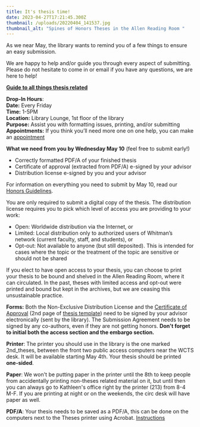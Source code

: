 ```yaml
---
title: It's thesis time!
date: 2023-04-27T17:21:45.300Z
thumbnail: /uploads/20220404_141537.jpg
thumbnail_alt: "Spines of Honors Theses in the Allen Reading Room "
---
```

As we near May, the library wants to remind you of a few things to ensure an easy submission.

We are happy to help and/or guide you through every aspect of submitting. Please do not hesitate to come in or email if you have any questions, we are here to help!

**[Guide to all things thesis related](https://libguides.whitman.edu/c.php?g=1023668&p=8099020)**

**Drop-In Hours**:\
**Date:** Every Friday\
**Time:** 1-5PM\
**Location:** Library Lounge, 1st floor of the library\
**Purpose:** Assist you with formatting issues, printing, and/or submitting\
**Appointments:** If you think you’ll need more one on one help, you can make an [appointment](https://whitman.libcal.com/appointments)

**What we need from you by Wednesday May 10** (feel free to submit early!)

* Correctly formatted PDF/A of your finished thesis
* Certificate of approval (extracted from PDF/A) e-signed by your advisor
* Distribution license e-signed by you and your advisor

For information on everything you need to submit by May 10, read our [Honors Guidelines](https://libguides.whitman.edu/c.php?g=1023668&p=8099020).

You are only required to submit a digital copy of the thesis. The distribution license requires you to pick which level of access you are providing to your work:

* Open: Worldwide distribution via the Internet, or
* Limited: Local distribution only to authorized users of Whitman’s network (current faculty, staff, and students), or
* Opt-out: Not available to anyone (but still deposited). This is intended for cases where the topic or the treatment of the topic are sensitive or should not be shared

If you elect to have open access to your thesis, you can choose to print your thesis to be bound and shelved in the Allen Reading Room, where it can circulated. In the past, theses with limited access and opt-out were printed and bound but kept in the archives, but we are ceasing this unsustainable practice.

**Forms:** Both the Non-Exclusive Distribution License and the [Certificate of Approval](http://works.whitman.edu/thesis_certificateofapproval) (2nd page of [thesis template](http://works.whitman.edu/honorthesistemplate)) need to be signed by your advisor electronically (sent by the library). The Submission Agreement needs to be signed by any co-authors, even if they are not getting honors. **Don't forget to initial both the access section and the embargo section.**

**Printer**: The printer you should use in the library is the one marked 2nd_theses, between the front two public access computers near the WCTS desk. It will be available starting May 4th. Your thesis should be printed **one-sided**.

**Paper**: We won't be putting paper in the printer until the 8th to keep people from accidentally printing non-theses related material on it, but until then you can always go to Kathleen's office right by the printer (213) from 8-4 M-F. If you are printing at night or on the weekends, the circ desk will have paper as well.

**PDF/A**: Your thesis needs to be saved as a PDF/A, this can be done on the computers next to the Theses printer using Acrobat. [Instructions](https://docs.google.com/document/d/1Ua2FyyybGtpQqKRgThvOPi_tpRwTL0aXnA7NdbHMTEk/edit)